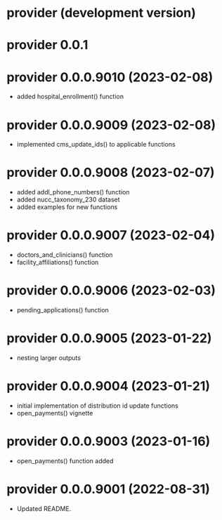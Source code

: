 # provider (development version)

# provider 0.0.1

<!-- NEWS.md is maintained by https://cynkra.github.io/fledge, do not edit -->

# provider 0.0.0.9010 (2023-02-08)

* added hospital_enrollment() function


# provider 0.0.0.9009 (2023-02-08)

* implemented cms_update_ids() to applicable functions


# provider 0.0.0.9008 (2023-02-07)

* added addl_phone_numbers() function
* added nucc_taxonomy_230 dataset
* added examples for new functions


# provider 0.0.0.9007 (2023-02-04)

* doctors_and_clinicians() function
* facility_affiliations() function


# provider 0.0.0.9006 (2023-02-03)

* pending_applications() function


# provider 0.0.0.9005 (2023-01-22)

* nesting larger outputs


# provider 0.0.0.9004 (2023-01-21)

* initial implementation of distribution id update functions
* open_payments() vignette


# provider 0.0.0.9003 (2023-01-16)

* open_payments() function added


# provider 0.0.0.9001 (2022-08-31)

- Updated README.


